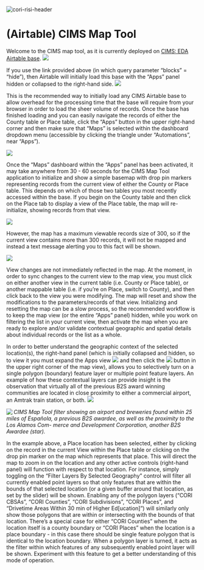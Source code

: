 ![cori-risi-header](docs/images/image0.png)

# (Airtable) CIMS Map Tool
Welcome to the CIMS map tool, as it is currently deployed on [CIMS: EDA Airtable base](https://airtable.com/app0hTxEwsHVfhmJg/tblGPS8wgl4NU4WmI/viwGHKSFU9TRoTQem?blocks=hide).
![](docs/images/image7.png)

If you use the link provided above (in which query parameter “blocks” = “hide”), then Airtable will initially load this base with the “Apps” panel hidden or collapsed to the right-hand side.
![](docs/images/image5.png)

This is the recommended way to initially load any CIMS Airtable base to allow overhead for the processing time that the base will require from your browser in order to load the sheer volume of records. Once the base has finished loading and you can easily navigate the records of either the County table or Place table, click the “Apps” button in the upper right-hand corner and then make sure that “Maps” is selected within the dashboard dropdown menu (accessible by clicking the triangle under “Automations”, near “Apps”).

![](docs/images/image9.png)

Once the “Maps” dashboard within the “Apps” panel has been activated, it may take anywhere from 30 - 60 seconds for the CIMS Map Tool application to initialize and show a simple basemap with drop pin markers representing records from the current view of either the County or Place table. This depends on which of those two tables you most recently accessed within the base. If you begin on the County table and then click on the Place tab to display a view of the Place table, the map will re-initialize, showing records from that view.

![](docs/images/image6.png)

However, the map has a maximum viewable records size of 300, so if the current view contains more than 300 records, it will not be mapped and instead a text message alerting you to this fact will be shown.

![](docs/images/image8.png)

View changes are not immediately reflected in the map. At the moment, in order to sync changes to the current view to the map view, you must click on either another view in the current table (i.e. County or Place table), or another mappable table (i.e. if you’re on Place, switch to County), and then click back to the view you were modifying. The map will reset and show the modifications to the parameters/records of that view. Initializing and resetting the map can be a slow process, so the recommended workflow is to keep the map view (or the entire “Apps” panel) hidden, while you work on filtering the list in your current view, then activate the map when you are ready to explore and/or validate contextual geographic and spatial details about individual records or the list as a whole.

In order to better understand the geographic context of the selected location(s), the right-hand panel (which is initially collapsed and hidden, so to view it you must expand the Apps view  ![](docs/images/image2.png)  and  then  click the ![](docs/images/image1.png) button in the upper right corner of the map view), allows you to selectively turn on a single polygon (boundary) feature layer or multiple point feature layers. An example of how these contextual layers can provide insight is the observation that virtually all of the previous B2S award winning communities are located in close proximity to either a commercial airport, an Amtrak train station, or both.
![](docs/images/image3.png)

<img src="docs/images/image4.png" style="clear: none; max-width: 640px; vertical-align: top;" align="left" /> _CIMS Map Tool filter_ 
_showing an airport and_ 
_breweries found within_ 
_25 miles of Española,_ 
_a previous B2S awardee,_ 
_as well as the proximity_ 
_to the Los Alamos Com-_ 
_merce and Development_ 
_Corporation, another B2S_ 
_Awardee (star)._ 

In the example above, a Place location has been selected, either by clicking on the record in the current View within the Place table or clicking on the drop pin marker on the map which represents that place. This will direct the map to zoom in on the location and any other active controls (right-hand panel) will function with respect to that location. For instance, simply toggling on the “Filter Layers By Selected Geography” control will filter all currently enabled point layers so that only features that are within the bounds of that selected location (or a given buffer around that location, as set by the slider) will be shown. Enabling any of the polygon layers (“CORI CBSAs”, “CORI Counties”, “CORI Subdivisions”, “CORI Places”, and “Drivetime Areas Within 30 min of Higher Ed[ucation]”) will similarly only show those polygons that are within or intersecting with the bounds of that location. There’s a special case for either “CORI Counties” when the location itself is a county boundary or “CORI Places” when the location is a place boundary - in this case there should be single feature polygon that is identical to the location boundary. When a polygon layer is turned, it acts as the filter within which features of any subsequently enabled point layer will be shown. Experiment with this feature to get a better understanding of this mode of operation.
